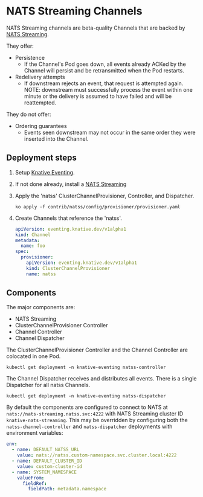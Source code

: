 # NATS Streaming Channels

NATS Streaming channels are beta-quality Channels that are backed by
[NATS Streaming](https://github.com/nats-io/nats-streaming-server).

They offer:

- Persistence
  - If the Channel's Pod goes down, all events already ACKed by the Channel will
    persist and be retransmitted when the Pod restarts.
- Redelivery attempts
  - If downstream rejects an event, that request is attempted again. NOTE:
    downstream must successfully process the event within one minute or the
    delivery is assumed to have failed and will be reattempted.

They do not offer:

- Ordering guarantees
  - Events seen downstream may not occur in the same order they were inserted
    into the Channel.

## Deployment steps

1. Setup [Knative Eventing](../../../../DEVELOPMENT.md).
1. If not done already, install a [NATS Streaming](../broker)
1. Apply the 'natss' ClusterChannelProvisioner, Controller, and Dispatcher.

   ```shell
   ko apply -f contrib/natss/config/provisioner/provisioner.yaml
   ```

1. Create Channels that reference the 'natss'.

   ```yaml
   apiVersion: eventing.knative.dev/v1alpha1
   kind: Channel
   metadata:
     name: foo
   spec:
     provisioner:
       apiVersion: eventing.knative.dev/v1alpha1
       kind: ClusterChannelProvisioner
       name: natss
   ```

## Components

The major components are:

- NATS Streaming
- ClusterChannelProvisioner Controller
- Channel Controller
- Channel Dispatcher

The ClusterChannelProvisioner Controller and the Channel Controller are
colocated in one Pod.

```shell
kubectl get deployment -n knative-eventing natss-controller
```

The Channel Dispatcher receives and distributes all events. There is a single
Dispatcher for all natss Channels.

```shell
kubectl get deployment -n knative-eventing natss-dispatcher
```

By default the components are configured to connect to NATS at
`nats://nats-streaming.natss.svc:4222` with NATS Streaming cluster ID
`knative-nats-streaming`. This may be overridden by configuring both the
`natss-channel-controller` and `natss-dispatcher` deployments with environment
variables:

```yaml
env:
  - name: DEFAULT_NATSS_URL
    value: nats://natss.custom-namespace.svc.cluster.local:4222
  - name: DEFAULT_CLUSTER_ID
    value: custom-cluster-id
  - name: SYSTEM_NAMESPACE
    valueFrom:
      fieldRef:
        fieldPath: metadata.namespace
```
